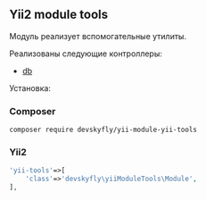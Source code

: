 ## Yii2 module tools

Модуль реализует вспомогательные утилиты.

Реализованы следующие контроллеры:
* [db](./docs/controllers/db.md)

Установка:

### Composer

```console
composer require devskyfly/yii-module-yii-tools 
```
### Yii2

```php
'yii-tools'=>[
	'class'=>'devskyfly\yiiModuleTools\Module',
],
```
